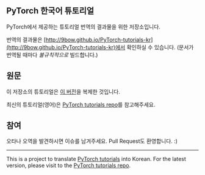 ## PyTorch 한국어 튜토리얼

PyTorch에서 제공하는 튜토리얼 번역의 결과물을 위한 저장소입니다.

번역의 결과물은 [http://9bow.github.io/PyTorch-tutorials-kr](http://9bow.github.io/PyTorch-tutorials-kr)에서 확인하실 수 있습니다. (문서가 번역될 때마다 *불규칙적으로* 빌드합니다.)


## 원문

이 저장소의 튜토리얼은 [이 버전](https://github.com/pytorch/tutorials/tree/7ef2a5abf1b12bb5136aad543445850c2a9828be)을 복제한 것입니다.

최신의 튜토리얼(영어)은 [PyTorch tutorials repo](https://github.com/pytorch/tutorials)를 참고해주세요.


## 참여

오타나 오역을 발견하시면 이슈를 남겨주세요. Pull Request도 환영합니다. :)


---
This is a project to translate [PyTorch tutorials](http://pytorch.org/tutorials) into Korean. For the latest version, please visit to the [PyTorch tutorials repo](https://github.com/pytorch/tutorials).